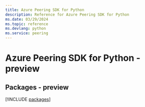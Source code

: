 ```yaml
---
title: Azure Peering SDK for Python
description: Reference for Azure Peering SDK for Python
ms.date: 03/29/2024
ms.topic: reference
ms.devlang: python
ms.service: peering
---
```

# Azure Peering SDK for Python - preview
## Packages - preview
[!INCLUDE [packages](peering-index.md)]